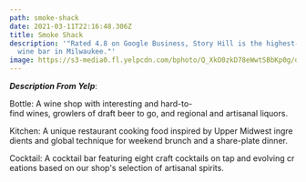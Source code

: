 ```yaml
---
path: smoke-shack
date: 2021-03-11T22:16:48.306Z
title: Smoke Shack
description: '"Rated 4.8 on Google Business, Story Hill is the highest-rated
  wine bar in Milwaukee."'
image: https://s3-media0.fl.yelpcdn.com/bphoto/Q_XkO0zkD78eWwtSBbKp0g/o.jpg
---
```

<!--StartFragment-->

***Description From Yelp***:<!--StartFragment-->

Bottle: A wine shop with interesting and hard-to-find wines, growlers of draft beer to go, and regional and artisanal liquors.

Kitchen: A unique restaurant cooking food inspired by Upper Midwest ingredients and global technique for weekend brunch and a share-plate dinner. 

Cocktail: A cocktail bar featuring eight craft cocktails on tap and evolving creations based on our shop's selection of artisanal spirits.

<!--EndFragment-->

<!--EndFragment-->